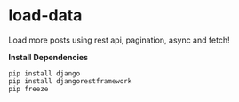 # load-data
Load more posts using rest api, pagination, async and fetch!

**Install Dependencies**
```
pip install django
pip install djangorestframework
pip freeze
 ```

